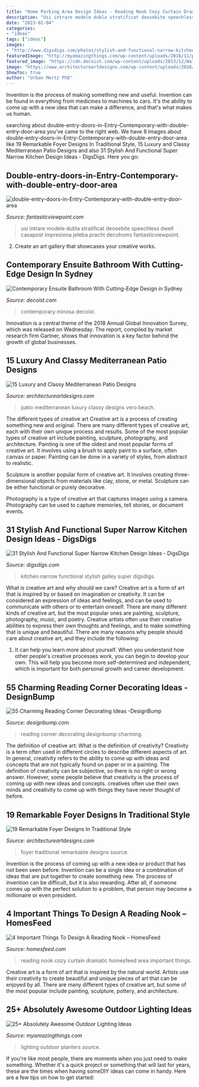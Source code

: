 ```yaml
---
title: "Home Parking Area Design Ideas - Reading Nook Cozy Curtain Dramatic Homesfeed Area Important Things"
description: "Usi intrare modele dubla stratificat deosebite speechless dwell casapost impresiona jeleba pracht decohoms fantasticviewpoint"
date: "2023-01-04"
categories:
- "ideas"
tags: ["ideas"]
images:
- "http://www.digsdigs.com/photos/stylish-and-functional-narrow-kitchen-design-ideas-24-554x739.jpg"
featuredImage: "http://myamazingthings.com/wp-content/uploads/2016/11/planters.jpg"
featured_image: "https://cdn.decoist.com/wp-content/uploads/2013/12/Walls-cald-in-wood-complement-the-natural-cliff-face.jpg"
image: "https://www.architectureartdesigns.com/wp-content/uploads/2016/03/7-35.jpg"
ShowToc: true
author: "Urban Mertz PhD"
---
```



Invention is the process of making something new and useful. Invention can be found in everything from medicines to machines to cars. It's the ability to come up with a new idea that can make a difference, and that's what makes us human.

	

		
searching about double-entry-doors-in-Entry-Contemporary-with-double-entry-door-area you've came to the right web. We have 8 Images about double-entry-doors-in-Entry-Contemporary-with-double-entry-door-area like 19 Remarkable Foyer Designs In Traditional Style, 15 Luxury and Classy Mediterranean Patio Designs and also 31 Stylish And Functional Super Narrow Kitchen Design Ideas - DigsDigs. Here you go:
		
    
## Double-entry-doors-in-Entry-Contemporary-with-double-entry-door-area

<img loading=lazy src="http://www.fantasticviewpoint.com/wp-content/uploads/2016/11/double-entry-doors-in-Entry-Contemporary-with-double-entry-door-area-rug-7.jpg" onerror="this.onerror=null;this.src='https://tse2.mm.bing.net/th?id=OIP.rsopjxHt0y9zSe-f-8eBkQHaLH&amp;pid=15.1';" alt="double-entry-doors-in-Entry-Contemporary-with-double-entry-door-area">

_Source: fantasticviewpoint.com_

>usi intrare modele dubla stratificat deosebite speechless dwell casapost impresiona jeleba pracht decohoms fantasticviewpoint. 

	

2. Create an art gallery that showcases your creative works.

    
## Contemporary Ensuite Bathroom With Cutting-Edge Design In Sydney

<img loading=lazy src="https://cdn.decoist.com/wp-content/uploads/2013/12/Walls-cald-in-wood-complement-the-natural-cliff-face.jpg" onerror="this.onerror=null;this.src='https://tse4.mm.bing.net/th?id=OIP.4WUaLRehFGBdtOG4Kk43jwHaLH&amp;pid=15.1';" alt="Contemporary Ensuite Bathroom With Cutting-Edge Design in Sydney">

_Source: decoist.com_

>contemporary minosa decoist. 

	

Innovation is a central theme of the 2018 Annual Global Innovation Survey, which was released on Wednesday. The report, compiled by market research firm Gartner, shows that innovation is a key factor behind the growth of global businesses.

    
## 15 Luxury And Classy Mediterranean Patio Designs

<img loading=lazy src="https://www.architectureartdesigns.com/wp-content/uploads/2014/10/15-Luxury-and-Classy-Mediterranean-Patio-Designs-3-630x812.jpg" onerror="this.onerror=null;this.src='https://tse1.mm.bing.net/th?id=OIP.c2WtCC3CZDZY3d57Mvm3jAHaJi&amp;pid=15.1';" alt="15 Luxury and Classy Mediterranean Patio Designs">

_Source: architectureartdesigns.com_

>patio mediterranean luxury classy designs vero beach. 

	

The different types of creative art
Creative art is a process of creating something new and original. There are many different types of creative art, each with their own unique process and results. Some of the most popular types of creative art include painting, sculpture, photography, and architecture.
Painting is one of the oldest and most popular forms of creative art. It involves using a brush to apply paint to a surface, often canvas or paper. Painting can be done in a variety of styles, from abstract to realistic.

Sculpture is another popular form of creative art. It involves creating three-dimensional objects from materials like clay, stone, or metal. Sculpture can be either functional or purely decorative.

Photography is a type of creative art that captures images using a camera. Photography can be used to capture memories, tell stories, or document events.

    
## 31 Stylish And Functional Super Narrow Kitchen Design Ideas - DigsDigs

<img loading=lazy src="http://www.digsdigs.com/photos/stylish-and-functional-narrow-kitchen-design-ideas-24-554x739.jpg" onerror="this.onerror=null;this.src='https://tse4.mm.bing.net/th?id=OIP.YXDoeLdkod570S4wYvpx0QHaJ4&amp;pid=15.1';" alt="31 Stylish And Functional Super Narrow Kitchen Design Ideas - DigsDigs">

_Source: digsdigs.com_

>kitchen narrow functional stylish galley super digsdigs. 

	

What is creative art and why should we care?
Creative art is a form of art that is inspired by or based on imagination or creativity. It can be considered an expression of ideas and feelings, and can be used to communicate with others or to entertain oneself. There are many different kinds of creative art, but the most popular ones are painting, sculpture, photography, music, and poetry. Creative artists often use their creative abilities to express their own thoughts and feelings, and to make something that is unique and beautiful. There are many reasons why people should care about creative art, and they include the following: 
1) It can help you learn more about yourself. When you understand how other people's creative processes work, you can begin to develop your own. This will help you become more self-determined and independent, which is important for both personal growth and career development.

    
## 55 Charming Reading Corner Decorating Ideas -DesignBump

<img loading=lazy src="https://cdn.designbump.com/wp-content/uploads/2015/11/reading-corner-nook22.jpg" onerror="this.onerror=null;this.src='https://tse4.mm.bing.net/th?id=OIP.tLGY7aJv86MNIoTHpz4ocQHaKN&amp;pid=15.1';" alt="55 Charming Reading Corner Decorating Ideas -DesignBump">

_Source: designbump.com_

>reading corner decorating designbump charming. 

	

The definition of creative art: What is the definition of creativity?
Creativity is a term often used in different circles to describe different aspects of art. In general, creativity refers to the ability to come up with ideas and concepts that are not typically found on paper or in a painting. The definition of creativity can be subjective, so there is no right or wrong answer. However, some people believe that creativity is the process of coming up with new ideas and concepts. creatives often use their own minds and creativity to come up with things they have never thought of before.

    
## 19 Remarkable Foyer Designs In Traditional Style

<img loading=lazy src="https://www.architectureartdesigns.com/wp-content/uploads/2016/03/7-35.jpg" onerror="this.onerror=null;this.src='https://tse3.mm.bing.net/th?id=OIP.E2w9k1vH4qc5jlh5XqQGFQAAAA&amp;pid=15.1';" alt="19 Remarkable Foyer Designs In Traditional Style">

_Source: architectureartdesigns.com_

>foyer traditional remarkable designs source. 

	

Invention is the process of coming up with a new idea or product that has not been seen before. Invention can be a single idea or a combination of ideas that are put together to create something new. The process of invention can be difficult, but it is also rewarding. After all, if someone comes up with the perfect solution to a problem, that person may become a millionaire or even president.

    
## 4 Important Things To Design A Reading Nook – HomesFeed

<img loading=lazy src="http://homesfeed.com/wp-content/uploads/2015/03/dramatic-reading-area-with-cozy-nook-and-elegant-transparent-curtain-with-alluring-yellow-wall-with-small-book-shelve.jpg" onerror="this.onerror=null;this.src='https://tse3.mm.bing.net/th?id=OIP.VHDSd6WyCZWH7Wa6bGU6rAHaKW&amp;pid=15.1';" alt="4 Important Things To Design A Reading Nook – HomesFeed">

_Source: homesfeed.com_

>reading nook cozy curtain dramatic homesfeed area important things. 

	

Creative art is a form of art that is inspired by the natural world. Artists use their creativity to create beautiful and unique pieces of art that can be enjoyed by all. There are many different types of creative art, but some of the most popular include painting, sculpture, pottery, and architecture.

    
## 25+ Absolutely Awesome Outdoor Lighting Ideas

<img loading=lazy src="http://myamazingthings.com/wp-content/uploads/2016/11/planters.jpg" onerror="this.onerror=null;this.src='https://tse4.mm.bing.net/th?id=OIP.ePPXIfXajCzlBG7gYnt83wHaLH&amp;pid=15.1';" alt="25+ Absolutely Awesome Outdoor Lighting Ideas">

_Source: myamazingthings.com_

>lighting outdoor planters source. 

	

If you're like most people, there are moments when you just need to make something. Whether it's a quick project or something that will last for years, these are the times when having someDIY ideas can come in handy. Here are a few tips on how to get started:

